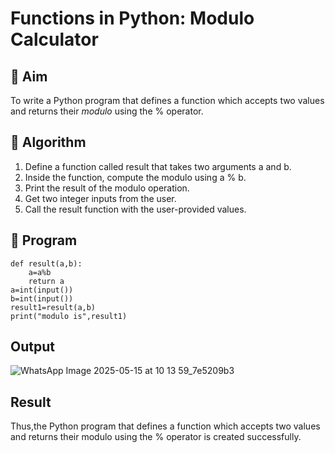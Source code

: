 # Functions in Python: Modulo Calculator

## 🎯 Aim
To write a Python program that defines a function which accepts two values and returns their *modulo* using the % operator.

## 🧠 Algorithm
1. Define a function called result that takes two arguments a and b.
2. Inside the function, compute the modulo using a % b.
3. Print the result of the modulo operation.
4. Get two integer inputs from the user.
5. Call the result function with the user-provided values.

## 🧾 Program
```
def result(a,b):
    a=a%b
    return a
a=int(input())
b=int(input())
result1=result(a,b)
print("modulo is",result1)
```
## Output


![WhatsApp Image 2025-05-15 at 10 13 59_7e5209b3](https://github.com/user-attachments/assets/d71398f4-eb8d-42ac-97d2-1324955ef325)

## Result

Thus,the Python program that defines a function which accepts two values and returns their modulo using the % operator is created successfully.
